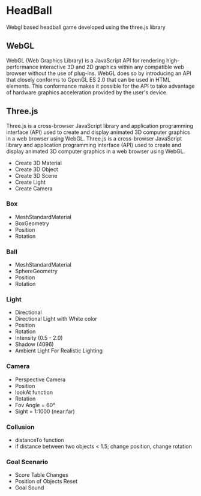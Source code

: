 # HeadBall
Webgl based headball game developed using the three.js library

## WebGL
WebGL (Web Graphics Library) is a JavaScript API for rendering high-performance interactive 3D and 2D graphics within any compatible web browser without the use of plug-ins. WebGL does so by introducing an API that closely conforms to OpenGL ES 2.0 that can be used in HTML <canvas> elements. This conformance makes it possible for the API to take advantage of hardware graphics acceleration provided by the user's device.

## Three.js
Three.js is a cross-browser JavaScript library and application programming interface (API) used to create and display animated 3D computer graphics in a web browser using WebGL. Three.js is a cross-browser JavaScript library and application programming interface (API) used to create and display animated 3D computer graphics in a web browser using WebGL.
- Create 3D Material
- Create 3D Object
- Create 3D Scene 
- Create Light
- Create Camera

### Box
- MeshStandardMaterial
- BoxGeometry
- Position
- Rotation

### Ball
- MeshStandardMaterial
- SphereGeometry
- Position
- Rotation

### Light
- Directional
- Directional Light with White color  
- Position
- Rotation 
- Intensity (0.5 - 2.0)
- Shadow (4096)
- Ambient Light For Realistic Lighting 

### Camera
- Perspective Camera
- Position
 - lookAt function
- Rotation 
- Fov Angle = 60°
- Sight = 1:1000 (near:far)

### Collusion
- distanceTo function
- if distance between two objects < 1.5; change position, change rotation

### Goal Scenario
- Score Table Changes 
- Position of Objects Reset
- Goal Sound





